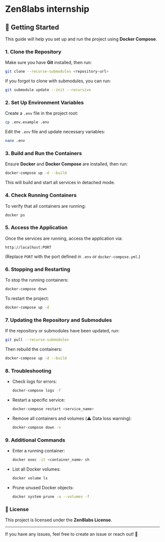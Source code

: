 # Zen8labs internship

## 🚀 Getting Started

This guide will help you set up and run the project using **Docker Compose**.

### **1. Clone the Repository**
Make sure you have **Git** installed, then run:
```bash
git clone --recurse-submodules <repository-url>
```
If you forgot to clone with submodules, you can run:
```bash
git submodule update --init --recursive
```

### **2. Set Up Environment Variables**
Create a `.env` file in the project root:
```bash
cp .env.example .env
```
Edit the `.env` file and update necessary variables:
```bash
nano .env
```

### **3. Build and Run the Containers**
Ensure **Docker** and **Docker Compose** are installed, then run:
```bash
docker-compose up -d --build
```
This will build and start all services in detached mode.

### **4. Check Running Containers**
To verify that all containers are running:
```bash
docker ps
```

### **5. Access the Application**
Once the services are running, access the application via:
```
http://localhost:PORT
```
(Replace `PORT` with the port defined in `.env` or `docker-compose.yml`.)

### **6. Stopping and Restarting**
To stop the running containers:
```bash
docker-compose down
```
To restart the project:
```bash
docker-compose up -d
```

### **7. Updating the Repository and Submodules**
If the repository or submodules have been updated, run:
```bash
git pull --recurse-submodules
```
Then rebuild the containers:
```bash
docker-compose up -d --build
```

### **8. Troubleshooting**
- Check logs for errors:
  ```bash
  docker-compose logs -f
  ```
- Restart a specific service:
  ```bash
  docker-compose restart <service_name>
  ```
- Remove all containers and volumes (⚠️ Data loss warning):
  ```bash
  docker-compose down -v
  ```

### **9. Additional Commands**
- Enter a running container:
  ```bash
  docker exec -it <container_name> sh
  ```
- List all Docker volumes:
  ```bash
  docker volume ls
  ```
- Prune unused Docker objects:
  ```bash
  docker system prune -a --volumes -f
  ```

### 📜 **License**
This project is licensed under the **Zen8labs License**.

---

If you have any issues, feel free to create an issue or reach out! 🚀

